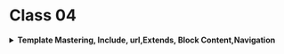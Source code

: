 # Class 04
<details>
<summary><b>Template Mastering, Include, url,Extends, Block Content,Navigation</b></summary>


#### 1. Creating HTML Templates

- **Create HTML Pages**: Start by creating HTML pages (`master.html` and `Home.html` etc) within the `template` directory of my Django project.

#### 2. Define Views

- **Define View Functions**: In my project's `views.py`, define view functions to render these HTML templates.

   ```python
   # views.py
   
   from django.shortcuts import render,redirect,HttpResponse


    def home(request):
        return render(request, 'index.html',tableDict)

    def about(request):
        return render(request, 'about.html')

    def news(request):
        return render(request, 'news.html')

    def contact(request):
        return render(request, 'contact.html')
   ```

#### 3. URL Mapping

- **URL Configuration**: Map these view functions to URLs in `urls.py` of my project.

   ```python
   # urls.py
   
   from django.urls import path
   from myProject.views import *
   
   urlpatterns = [
        path('admin/', admin.site.urls),
        path('Home',Home,name="Home"),
        path('News',News,name="News"),
        path('Contact',Contact,name="Contact"),
        
   ]
   ```

#### 4. Creating a Navbar

- **HTML Navbar**: Implement a navbar in a separate HTML file (`navigator.html`). This file will be included in other templates.

   ```html
   <!-- navbar.html -->
   <ul>
    <a class="active" href="{% url 'homePage' %}">Home</a>
    <a href="{% url 'newsPage' %}">News</a>
    <a href="{% url 'contactPage' %}">Contact</a>
    <li style="float:right"><a class="active" href="{% url 'About' %}">About</a></li>
  </ul>
  
   ```

   - Use `{% url 'name' %}` to dynamically generate URLs.
  

#### 5. Including Navbar in Templates

- **Include Navbar**: Include the navbar in `master.html` using Django's `{% include %}` tag.

   ```html
   <!-- master.html -->
   <!DOCTYPE html>
   <html lang="en">
   <head>
       <meta charset="UTF-8">
       <meta name="viewport" content="width=device-width, initial-scale=1.0">
       <title>Home</title>
   </head>
   <body>
       {% include 'navbar.html' %}
   </body>
   </html>
   ```

#### 6. Extending Templates

- **Template Inheritance**: Extend `master.html` in `index.html` to maintain consistent structure and styles.

   ```html
   <!-- index.html -->
   {% extends "master.html" %} 
    {% block content %}

    <h1>This is Home Page</h1>

    {% endblock content %}
   ```

   - `{% block content %}` allows you to override content specific to each page while keeping the overall structure from `master.html`.

### Note

This step-by-step guide helps you implement navigation using a navbar and master template structure using include and extend techniques in Django. Ensure consistency in naming conventions, HTML structure, and Django template tags for smooth navigation and efficient template management.

</details>
